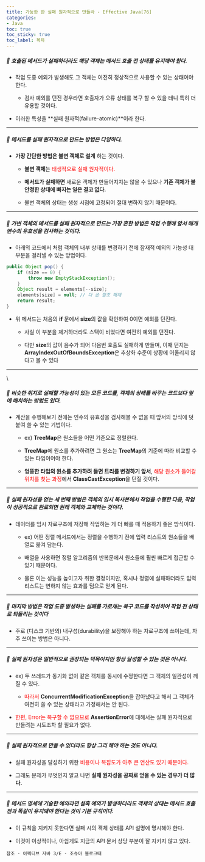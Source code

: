 ```yaml
---
title: 가능한 한 실패 원자적으로 만들라 - Effective Java[76]
categories:
- Java
toc: true
toc_sticky: true
toc_label: 목차
---
```




##### 🔗  호출된 메서드가 실패하더라도 해당 객체는 메서드 호출 전 상태를 유지해야 한다.

* 작업 도중 예외가 발생해도 그 객체는 여전히 정상적으로 사용할 수 있는 상태여야 한다.
  * 검사 예외를 던진 경우라면 호출자가 오류 상태를 복구 할 수 있을 테니 특히 더 유용할 것이다.




* 이러한 특성을 **실패 원자적(failure-atomic)**이라 한다.




<hr>


##### 💎  메서드를 실패 원자적으로 만드는 방법은 다양하다.

* **가장 간단한 방법은 불변 객체로 설계** 하는 것이다.

  * **불변 객체**는 <span style="color:red;">태생적으로 실패 원자적이다.</span>

  

  * **메서드가 실패하면** 새로운 객체가 만들어지지는 않을 수 있으나 **기존 객체가 불안정한 상태에 빠지는 일은 결코 없다.**

  

  * 불변 객체의 상태는 생성 시점에 고정되어 절대 변하지 않기 때문이다.



<hr>



##### 💎 가변 객체의 메서드를 실패 원자적으로 만드는 가장 흔한 방법은 작업 수행에 앞서 매개변수의 유효성을 검사하는 것이다.

* 아래의 코드에서 처럼 객체의 내부 상태를 변경하기 전에 잠재적 예외의 가능성 대부분을 걸러낼 수 있는 방법이다.

```java
public Object pop() {
    if (size == 0) {
        throw new EmptyStackException();
    }
    Object result = elements[--size];
    elements[size] = null; // 다 쓴 참조 해제
    return result;
}
```

* 위 메서드는 처음의 **if** 문에서 **size**의 값을 확인하여 0이면 예외를 던진다.

  * 사실 이 부분을 제거하더라도 스택이 비었다면 여전히 예외를 던진다.

  

  * 다만 **size**의 값이 음수가 되어 다음번 호출도 실패하게 만들며, 이때 던지는 **ArrayIndexOutOfBoundsException**은 추상화 수준이 상황에 어울리지 않다고 볼 수 있다



<hr>

\\

##### 💎 비슷한 취지로 실패할 가능성이 있는 모든 코드를, 객체의 상태를 바꾸는 코드보다 앞에 배치하는 방법도 있다.

* 계산을 수행해보기 전에는 인수의 유효성을 검사해볼 수 없을 때 앞서의 방식에 덧붙여 쓸 수 있는 기법이다.

  * ex) **TreeMap**은 원소들을 어떤 기준으로 정렬한다.

  

  * **TreeMap**에 원소를 추가하려면 그 원소는 **TreeMap**의 기준에 따라 비교할 수 있는 타입이어야 한다.

  

  * **엉뚱한 타입의 원소를 추가하려 들면 트리를 변경하기 앞서**, <span style="color:red;">해당 원소가 들어갈 위치를 찾는 과정</span>에서 **ClassCastException**을 던질 것이다.



<hr>



##### 💎 실패 원자성을 얻는 세 번째 방법은 객체의 임시 복사본에서 작업을 수행한 다음, 작업이 성공적으로 완료되면 원래 객체와 교체하는 것이다.

* 데이터를 임시 자료구조에 저장해 작업하는 게 더 빠를 때 적용하기 좋은 방식이다.

  * ex) 어떤 정렬 메서드에서는 정렬을 수행하기 전에 입력 리스트의 원소들을 배열로 옮겨 담는다.

  

  * 배열을 사용하면 정렬 알고리즘의 반복문에서 원소들에 훨씬 빠르게 접근할 수 있기 때문이다.

  

  * 물론 이는 성능을 높이고자 취한 결정이지만, 혹시나 정렬에 실패하더라도 입력 리스트는 변하지 않는 효과를 덤으로 얻게 된다.



<hr>



##### 💎 마지막 방법은 작업 도중 발생하는 실패를 가로채는 복구 코드를 작성하여 작업 전 상태로 되돌리는 것이다

* 주로 (디스크 기반의) 내구성(durability)을 보장해야 하는 자료구조에 쓰이는데, 자주 쓰이는 방법은 아니다.



<hr>



##### 🔗 실패 원자성은 일반적으로 권장되는 덕목이지만 항상 달성할 수 있는 것은 아니다.

* ex) 두 쓰레드가 동기화 없이 같은 객체를 동시에 수정한다면 그 객체의 일관성이 깨질 수 있다.
  * <span style="color:red;">따라서</span> **ConcurrentModificationException**을 잡아냈다고 해서 그 객체가 여전히 쓸 수 있는 상태라고 가정해서는 안 된다.



* <span style="color:red;">한편, Error는 복구할 수 없으므로</span> **AssertionError**에 대해서는 실패 원자적으로 만들려는 시도조차 할 필요가 없다.



<hr>



##### 💎 실패 원자적으로 만들 수 있더라도 항상 그리 해야 하는 것도 아니다.

* 실패 원자성을 달성하기 위한 <span style="color:red;">비용이나 복잡도가 아주 큰 연산도 있기 때문이다.</span>



* 그래도 문제가 무엇인지 알고 나면 **실패 원자성을 공짜로 얻을 수 있는 경우가 더 많다.**



<hr>



##### 💎 메서드 명세에 기술한 예외라면 설혹 예외가 발생하더라도 객체의 상태는 메서드 호출 전과 똑같이 유지돼야 한다는 것이 기본 규칙이다.

* 이 규칙을 지키지 못한다면 실패 시의 객체 상태를 API 설명에 명시해야 한다.



* 이것이 이상적이나, 아쉽게도 지금의 API 문서 상당 부분이 잘 지키지 않고 있다.










```
참조 - 이펙티브 자바 3/E - 조슈아 블로크때
```

